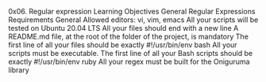 0x06. Regular expression
Learning Objectives
General
Regular Expressions
Requirements
General
Allowed editors: vi, vim, emacs
All your scripts will be tested on Ubuntu 20.04 LTS
All your files should end with a new line
A README.md file, at the root of the folder of the project, is mandatory
The first line of all your files should be exactly #!/usr/bin/env bash
All your scripts must be executable.
The first line of all your Bash scripts should be exactly #!/usr/bin/env ruby
All your regex must be built for the Oniguruma library
